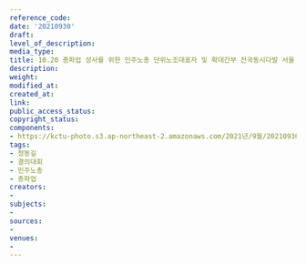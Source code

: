 ```yaml
---
reference_code: 
date: '20210930'
draft: 
level_of_description: 
media_type: 
title: 10.20 총파업 성사를 위한 민주노총 단위노조대표자 및 확대간부 전국동시다발 서울 결의대회
description: 
weight: 
modified_at: 
created_at: 
link: 
public_access_status: 
copyright_status: 
components:
- https://kctu-photo.s3.ap-northeast-2.amazonaws.com/2021년/9월/20210930-10.20+총파업+성사를+위한+민주노총+단위노조대표자+및+확대간부+전국동시다발+서울+결의대회_정동길_결의대회_민주노총_총파업/photo_2021-10-01_14-27-03+(2).jpg
tags:
- 정동길
- 결의대회
- 민주노총
- 총파업
creators:
- 
subjects:
- 
sources:
- 
venues:
- 
---
```

